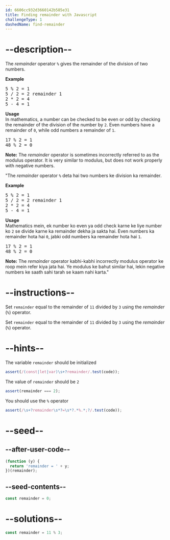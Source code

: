 ```yaml
---
id: 6606cc932d3660142b585e31
title: Finding remainder with Javascript
challengeType: 1
dashedName: find-remainder
---
```


# --description--

The <dfn>remainder</dfn> operator `%` gives the remainder of the division of two numbers.

**Example**

<pre>
5 % 2 = 1
5 / 2 = 2 remainder 1
2 * 2 = 4
5 - 4 = 1
</pre>

**Usage**  
In mathematics, a number can be checked to be even or odd by checking the remainder of the division of the number by `2`. Even numbers have a remainder of `0`, while odd numbers a remainder of `1`.

<pre>
17 % 2 = 1
48 % 2 = 0
</pre>

**Note:** The <dfn>remainder</dfn> operator is sometimes incorrectly referred to as the modulus operator. It is very similar to modulus, but does not work properly with negative numbers.


"The <dfn>remainder</dfn> operator `%` deta hai two numbers ke division ka remainder.

**Example**

<pre>
5 % 2 = 1
5 / 2 = 2 remainder 1
2 * 2 = 4
5 - 4 = 1
</pre>

**Usage**  
Mathematics mein, ek number ko even ya odd check karne ke liye number ko `2` se divide karne ka remainder dekha ja sakta hai. Even numbers ka remainder hota hai `0`, jabki odd numbers ka remainder hota hai `1`.

<pre>
17 % 2 = 1
48 % 2 = 0
</pre>

**Note:** The <dfn>remainder</dfn> operator kabhi-kabhi incorrectly modulus operator ke roop mein refer kiya jata hai. Ye modulus ke bahut similar hai, lekin negative numbers ke saath sahi tarah se kaam nahi karta."

# --instructions--

Set `remainder` equal to the remainder of `11` divided by `3` using the <dfn>remainder</dfn> (`%`) operator.

Set `remainder` equal to the remainder of `11` divided by `3` using the <dfn>remainder</dfn> (`%`) operator.

# --hints--

The variable `remainder` should be initialized

```js
assert(/(const|let|var)\s+?remainder/.test(code));
```

The value of `remainder` should be `2`

```js
assert(remainder === 2);
```

You should use the `%` operator

```js
assert(/\s+?remainder\s*?=\s*?.*%.*;?/.test(code));
```

# --seed--

## --after-user-code--

```js
(function (y) {
  return 'remainder = ' + y;
})(remainder);
```

## --seed-contents--

```js
const remainder = 0;
```

# --solutions--

```js
const remainder = 11 % 3;
```
